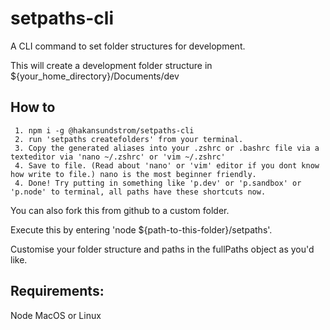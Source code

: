 # setpaths-cli
A CLI command to set folder structures for development.

This will create a development folder structure in ${your_home_directory}/Documents/dev

## How to
```
 1. npm i -g @hakansundstrom/setpaths-cli
 2. run 'setpaths createfolders' from your terminal.
 3. Copy the generated aliases into your .zshrc or .bashrc file via a texteditor via 'nano ~/.zshrc' or 'vim ~/.zshrc'
 4. Save to file. (Read about 'nano' or 'vim' editor if you dont know how write to file.) nano is the most beginner friendly.
 4. Done! Try putting in something like 'p.dev' or 'p.sandbox' or 'p.node' to terminal, all paths have these shortcuts now.
```

You can also fork this from github to a custom folder.

Execute this by entering 'node ${path-to-this-folder}/setpaths'. 

Customise your folder structure and paths in the fullPaths object as you'd like.

## Requirements:
Node
MacOS or Linux
